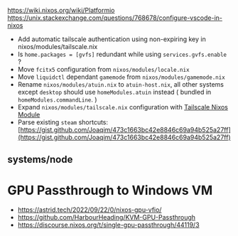 https://wiki.nixos.org/wiki/Platformio
https://unix.stackexchange.com/questions/768678/configure-vscode-in-nixos

- Add automatic tailscale authentication using non-expiring key in nixos/modules/tailscale.nix
- Is `home.packages = [gvfs]` redundant while using `services.gvfs.enable` ?
- Move `fcitx5` configuration from `nixos/modules/locale.nix`
- Move `liquidctl` dependant `gamemode` from `nixos/modules/gamemode.nix`
- Rename `nixos/modules/atuin.nix` to `atuin-host.nix`, all other systems except `desktop` should use `homeModules.atuin` instead ( bundled in `homeModules.commandLine`. )
- Expand `nixos/modules/tailscale.nix` configuration with [Tailscale Nixos Module](https://github.com/adwinying/dotfiles/commit/cd3b0bf3e1e88bd145faf4842df2c8d04189b9b5#diff-1b812d039c8e6567386e8ded11cdc27d9d7e77aaa998495df82bcc7f9e855b65R48)
- Parse existing `steam` shortcuts: [https://gist.github.com/Joaqim/473c1663bc42e8846c69a94b525a27ff](https://gist.github.com/Joaqim/473c1663bc42e8846c69a94b525a27ff)

## systems/node

# GPU Passthrough to Windows VM
- https://astrid.tech/2022/09/22/0/nixos-gpu-vfio/
- https://github.com/HarbourHeading/KVM-GPU-Passthrough
- https://discourse.nixos.org/t/single-gpu-passthrough/44119/3